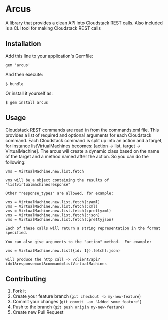 # Arcus

A library that provides a clean API into Cloudstack REST calls. Also included is a CLI tool for making Cloudstack REST calls

## Installation

Add this line to your application's Gemfile:

    gem 'arcus'

And then execute:

    $ bundle

Or install it yourself as:

    $ gem install arcus

## Usage

Cloudstack REST commands are read in from the commands.xml file.  This provides a list of required and optional arguments
for each Cloudstack command.  Each Cloudstack command is split up into an action and a target, for instance listVirtualMachines
becomes: [action -> list, target -> VirtualMachine].  The arcus will create a dynamic class based on the name of the target and
a method named after the action.  So you can do the following:
```
vms = VirtualMachine.new.list.fetch

vms will be a object containing the results of "listvirtualmachinesresponse"

Other "response_types" are allowed, for example:

vms = VirtualMachine.new.list.fetch(:yaml)
vms = VirtualMachine.new.list.fetch(:xml)
vms = VirtualMachine.new.list.fetch(:prettyxml)
vms = VirtualMachine.new.list.fetch(:json)
vms = VirtualMachine.new.list.fetch(:prettyjson)

Each of these calls will return a string representation in the format specified.

You can also give arguments to the "action" method.  For example:

vms = VirtualMachine.new.list({id: 1}).fetch(:json)

will produce the http call -> /client/api?id=1&response=xml&command=listVirtualMachines
```

## Contributing

1. Fork it
2. Create your feature branch (`git checkout -b my-new-feature`)
3. Commit your changes (`git commit -am 'Added some feature'`)
4. Push to the branch (`git push origin my-new-feature`)
5. Create new Pull Request
